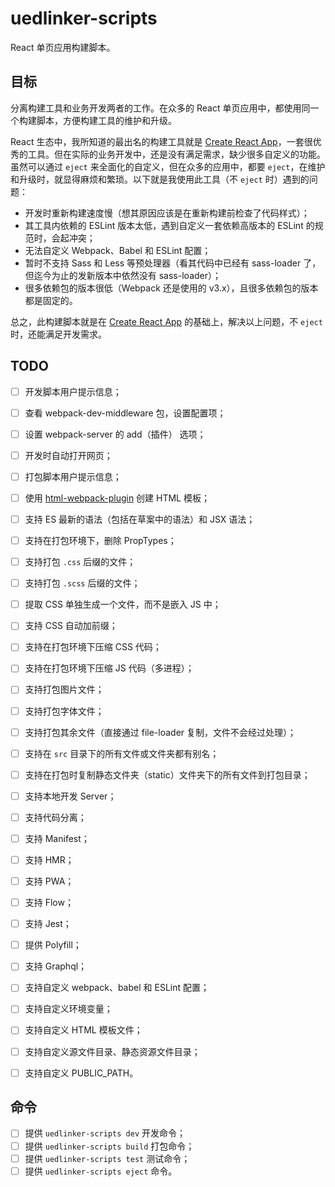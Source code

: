 # uedlinker-scripts

React 单页应用构建脚本。

## 目标

分离构建工具和业务开发两者的工作。在众多的 React 单页应用中，都使用同一个构建脚本，方便构建工具的维护和升级。

React 生态中，我所知道的最出名的构建工具就是 [Create React App](https://github.com/facebook/create-react-app)，一套很优秀的工具。但在实际的业务开发中，还是没有满足需求，缺少很多自定义的功能。虽然可以通过 `eject` 来全面化的自定义，但在众多的应用中，都要 `eject`，在维护和升级时，就显得麻烦和繁琐。以下就是我使用此工具（不 `eject` 时）遇到的问题：

- 开发时重新构建速度慢（想其原因应该是在重新构建前检查了代码样式）；
- 其工具内依赖的 ESLint 版本太低，遇到自定义一套依赖高版本的 ESLint 的规范时，会起冲突；
- 无法自定义 Webpack、Babel 和 ESLint 配置；
- 暂时不支持 Sass 和 Less 等预处理器（看其代码中已经有 sass-loader 了，但迄今为止的发新版本中依然没有 sass-loader）；
- 很多依赖包的版本很低（Webpack 还是使用的 v3.x），且很多依赖包的版本都是固定的。

总之，此构建脚本就是在 [Create React App](https://github.com/facebook/create-react-app) 的基础上，解决以上问题，不 `eject` 时，还能满足开发需求。

## TODO

- [ ] 开发脚本用户提示信息；
- [ ] 查看 webpack-dev-middleware 包，设置配置项；
- [ ] 设置 webpack-server 的 add（插件） 选项；
- [ ] 开发时自动打开网页；
- [ ] 打包脚本用户提示信息；

- [ ] 使用 [html-webpack-plugin](https://github.com/jantimon/html-webpack-plugin) 创建 HTML 模板；
- [ ] 支持 ES 最新的语法（包括在草案中的语法）和 JSX 语法；
- [ ] 支持在打包环境下，删除 PropTypes；
- [ ] 支持打包 `.css` 后缀的文件；
- [ ] 支持打包 `.scss` 后缀的文件；
- [ ] 提取 CSS 单独生成一个文件，而不是嵌入 JS 中；
- [ ] 支持 CSS 自动加前缀；
- [ ] 支持在打包环境下压缩 CSS 代码；
- [ ] 支持在打包环境下压缩 JS 代码（多进程）；
- [ ] 支持打包图片文件；
- [ ] 支持打包字体文件；
- [ ] 支持打包其余文件（直接通过 file-loader 复制，文件不会经过处理）；
- [ ] 支持在 `src` 目录下的所有文件或文件夹都有别名；
- [ ] 支持在打包时复制静态文件夹（static）文件夹下的所有文件到打包目录；
- [ ] 支持本地开发 Server；
- [ ] 支持代码分离；
- [ ] 支持 Manifest；
- [ ] 支持 HMR；
- [ ] 支持 PWA；
- [ ] 支持 Flow；
- [ ] 支持 Jest；
- [ ] 提供 Polyfill；
- [ ] 支持 Graphql；
- [ ] 支持自定义 webpack、babel 和 ESLint 配置；
- [ ] 支持自定义环境变量；
- [ ] 支持自定义 HTML 模板文件；
- [ ] 支持自定义源文件目录、静态资源文件目录；
- [ ] 支持自定义 PUBLIC_PATH。

## 命令

- [ ] 提供 `uedlinker-scripts dev` 开发命令；
- [ ] 提供 `uedlinker-scripts build` 打包命令；
- [ ] 提供 `uedlinker-scripts test` 测试命令；
- [ ] 提供 `uedlinker-scripts eject` 命令。
